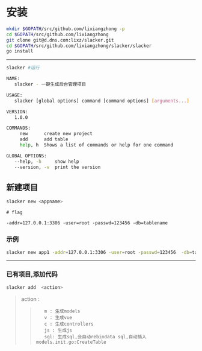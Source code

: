 # 安装
```sh
mkdir $GOPATH/src/github.com/lixiangzhong -p
cd $GOPATH/src/github.com/lixiangzhong
git clone git@d.dns.com:lixz/slacker.git
cd $GOPATH/src/github.com/lixiangzhong/slacker/slacker
go install
```

------
 

```sh
slacker #运行
```
```sh
NAME:
   slacker - 一键生成后台管理项目

USAGE:
   slacker [global options] command [command options] [arguments...]

VERSION:
   1.0.0

COMMANDS:
     new      create new project
     add      add table
     help, h  Shows a list of commands or help for one command

GLOBAL OPTIONS:
   --help, -h     show help
   --version, -v  print the version

```

## 新建项目
```sh
slacker new <appname>
```

```
# flag

-addr=127.0.0.1:3306 -user=root -passwd=123456 -db=tablename
```

### 示例

```sh
slacker new app1 -addr=127.0.0.1:3306 -user=root -passwd=123456  -db=tablename
```
------

### 已有项目,添加代码
```sh
slacker add  <action>
```
> action :
>>        m : 生成models
>>        v : 生成vue 
>>        c : 生成controllers 
>>        js : 生成js 
>>        sql: 生成sql,会自动rebindata sql,自动插入 models.init.go:CreateTable
 